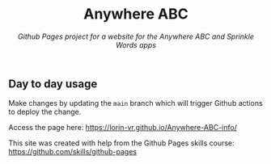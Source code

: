 <header>

# Anywhere ABC

_Github Pages project for a website for the Anywhere ABC and Sprinkle Words apps_

</header>

## Day to day usage

Make changes by updating the `main` branch which will trigger Github actions to deploy the change.

Access the page here: https://lorin-vr.github.io/Anywhere-ABC-info/

This site was created with help from the Github Pages skills course: https://github.com/skills/github-pages
